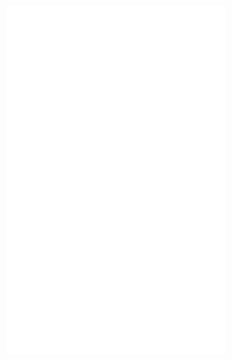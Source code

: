<div align="center">
	<br>
	<a href="https://github.com/sindresorhus/css-in-readme-like-wat/blame/main/header.svg">
		<img src="header.svg" width="1000" height="800" alt="Click to see the source">
	</a>
	<br>
</div>